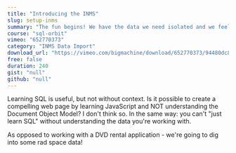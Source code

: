 ```yaml
---
title: "Introducing the INMS"
slug: setup-inms
summary: "The fun begins! We have the data we need isolated and we feel good about its integrity - now we're ready to let it tell us a story. But what story is that? This is where things get interesting."
course: "sql-orbit"
vimeo: "652770373"
category: "INMS Data Import"
download_url: "https://vimeo.com/bigmachine/download/652770373/94480dc84e"
free: false
duration: 240
gist: "null"
github: "null"
---
```


Learning SQL is useful, but not without context. Is it possible to create a compelling web page by learning JavaScript and NOT understanding the Document Object Model? I don't think so. In the same way: you can't "just learn SQL" without understanding the data you're working with.

As opposed to working with a DVD rental application - we're going to dig into some rad space data!
